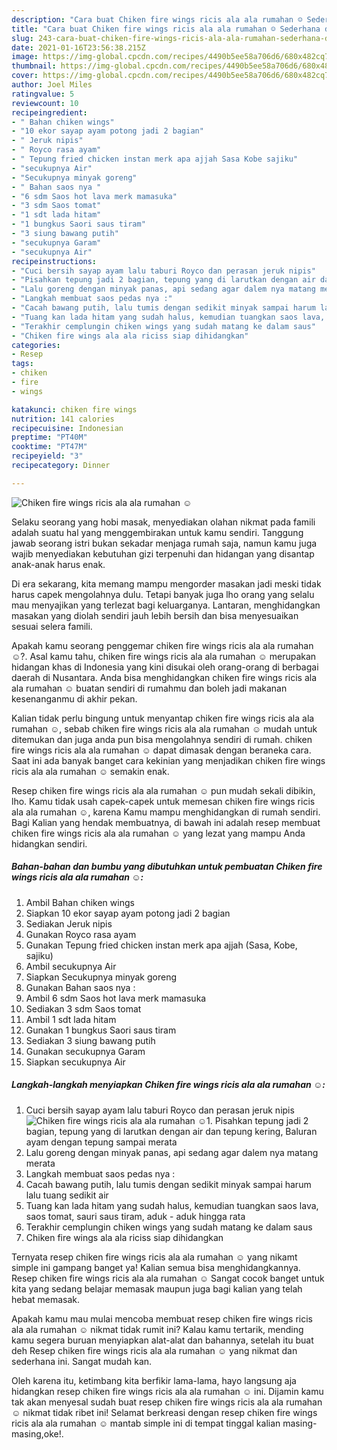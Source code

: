```yaml
---
description: "Cara buat Chiken fire wings ricis ala ala rumahan ☺️ Sederhana dan Mudah Dibuat"
title: "Cara buat Chiken fire wings ricis ala ala rumahan ☺️ Sederhana dan Mudah Dibuat"
slug: 243-cara-buat-chiken-fire-wings-ricis-ala-ala-rumahan-sederhana-dan-mudah-dibuat
date: 2021-01-16T23:56:38.215Z
image: https://img-global.cpcdn.com/recipes/4490b5ee58a706d6/680x482cq70/chiken-fire-wings-ricis-ala-ala-rumahan-☺️-foto-resep-utama.jpg
thumbnail: https://img-global.cpcdn.com/recipes/4490b5ee58a706d6/680x482cq70/chiken-fire-wings-ricis-ala-ala-rumahan-☺️-foto-resep-utama.jpg
cover: https://img-global.cpcdn.com/recipes/4490b5ee58a706d6/680x482cq70/chiken-fire-wings-ricis-ala-ala-rumahan-☺️-foto-resep-utama.jpg
author: Joel Miles
ratingvalue: 5
reviewcount: 10
recipeingredient:
- " Bahan chiken wings"
- "10 ekor sayap ayam potong jadi 2 bagian"
- " Jeruk nipis"
- " Royco rasa ayam"
- " Tepung fried chicken instan merk apa ajjah Sasa Kobe sajiku"
- "secukupnya Air"
- "Secukupnya minyak goreng"
- " Bahan saos nya "
- "6 sdm Saos hot lava merk mamasuka"
- "3 sdm Saos tomat"
- "1 sdt lada hitam"
- "1 bungkus Saori saus tiram"
- "3 siung bawang putih"
- "secukupnya Garam"
- "secukupnya Air"
recipeinstructions:
- "Cuci bersih sayap ayam lalu taburi Royco dan perasan jeruk nipis"
- "Pisahkan tepung jadi 2 bagian, tepung yang di larutkan dengan air dan tepung kering, Baluran ayam dengan tepung sampai merata"
- "Lalu goreng dengan minyak panas, api sedang agar dalem nya matang merata"
- "Langkah membuat saos pedas nya :"
- "Cacah bawang putih, lalu tumis dengan sedikit minyak sampai harum lalu tuang sedikit air"
- "Tuang kan lada hitam yang sudah halus, kemudian tuangkan saos lava, saos tomat, sauri saus tiram, aduk - aduk hingga rata"
- "Terakhir cemplungin chiken wings yang sudah matang ke dalam saus"
- "Chiken fire wings ala ala riciss siap dihidangkan"
categories:
- Resep
tags:
- chiken
- fire
- wings

katakunci: chiken fire wings 
nutrition: 141 calories
recipecuisine: Indonesian
preptime: "PT40M"
cooktime: "PT47M"
recipeyield: "3"
recipecategory: Dinner

---
```



![Chiken fire wings ricis ala ala rumahan ☺️](https://img-global.cpcdn.com/recipes/4490b5ee58a706d6/680x482cq70/chiken-fire-wings-ricis-ala-ala-rumahan-☺️-foto-resep-utama.jpg)

Selaku seorang yang hobi masak, menyediakan olahan nikmat pada famili adalah suatu hal yang menggembirakan untuk kamu sendiri. Tanggung jawab seorang istri bukan sekadar menjaga rumah saja, namun kamu juga wajib menyediakan kebutuhan gizi terpenuhi dan hidangan yang disantap anak-anak harus enak.

Di era  sekarang, kita memang mampu mengorder masakan jadi meski tidak harus capek mengolahnya dulu. Tetapi banyak juga lho orang yang selalu mau menyajikan yang terlezat bagi keluarganya. Lantaran, menghidangkan masakan yang diolah sendiri jauh lebih bersih dan bisa menyesuaikan sesuai selera famili. 



Apakah kamu seorang penggemar chiken fire wings ricis ala ala rumahan ☺️?. Asal kamu tahu, chiken fire wings ricis ala ala rumahan ☺️ merupakan hidangan khas di Indonesia yang kini disukai oleh orang-orang di berbagai daerah di Nusantara. Anda bisa menghidangkan chiken fire wings ricis ala ala rumahan ☺️ buatan sendiri di rumahmu dan boleh jadi makanan kesenanganmu di akhir pekan.

Kalian tidak perlu bingung untuk menyantap chiken fire wings ricis ala ala rumahan ☺️, sebab chiken fire wings ricis ala ala rumahan ☺️ mudah untuk ditemukan dan juga anda pun bisa mengolahnya sendiri di rumah. chiken fire wings ricis ala ala rumahan ☺️ dapat dimasak dengan beraneka cara. Saat ini ada banyak banget cara kekinian yang menjadikan chiken fire wings ricis ala ala rumahan ☺️ semakin enak.

Resep chiken fire wings ricis ala ala rumahan ☺️ pun mudah sekali dibikin, lho. Kamu tidak usah capek-capek untuk memesan chiken fire wings ricis ala ala rumahan ☺️, karena Kamu mampu menghidangkan di rumah sendiri. Bagi Kalian yang hendak membuatnya, di bawah ini adalah resep membuat chiken fire wings ricis ala ala rumahan ☺️ yang lezat yang mampu Anda hidangkan sendiri.

<!--inarticleads1-->

##### Bahan-bahan dan bumbu yang dibutuhkan untuk pembuatan Chiken fire wings ricis ala ala rumahan ☺️:

1. Ambil  Bahan chiken wings
1. Siapkan 10 ekor sayap ayam potong jadi 2 bagian
1. Sediakan  Jeruk nipis
1. Gunakan  Royco rasa ayam
1. Gunakan  Tepung fried chicken instan merk apa ajjah (Sasa, Kobe, sajiku)
1. Ambil secukupnya Air
1. Siapkan Secukupnya minyak goreng
1. Gunakan  Bahan saos nya :
1. Ambil 6 sdm Saos hot lava merk mamasuka
1. Sediakan 3 sdm Saos tomat
1. Ambil 1 sdt lada hitam
1. Gunakan 1 bungkus Saori saus tiram
1. Sediakan 3 siung bawang putih
1. Gunakan secukupnya Garam
1. Siapkan secukupnya Air




<!--inarticleads2-->

##### Langkah-langkah menyiapkan Chiken fire wings ricis ala ala rumahan ☺️:

1. Cuci bersih sayap ayam lalu taburi Royco dan perasan jeruk nipis
<img src="https://img-global.cpcdn.com/steps/8c5654e1913fee59/160x128cq70/chiken-fire-wings-ricis-ala-ala-rumahan-☺️-langkah-memasak-1-foto.jpg" alt="Chiken fire wings ricis ala ala rumahan ☺️">1. Pisahkan tepung jadi 2 bagian, tepung yang di larutkan dengan air dan tepung kering, Baluran ayam dengan tepung sampai merata
1. Lalu goreng dengan minyak panas, api sedang agar dalem nya matang merata
1. Langkah membuat saos pedas nya :
1. Cacah bawang putih, lalu tumis dengan sedikit minyak sampai harum lalu tuang sedikit air
1. Tuang kan lada hitam yang sudah halus, kemudian tuangkan saos lava, saos tomat, sauri saus tiram, aduk - aduk hingga rata
1. Terakhir cemplungin chiken wings yang sudah matang ke dalam saus
1. Chiken fire wings ala ala riciss siap dihidangkan




Ternyata resep chiken fire wings ricis ala ala rumahan ☺️ yang nikamt simple ini gampang banget ya! Kalian semua bisa menghidangkannya. Resep chiken fire wings ricis ala ala rumahan ☺️ Sangat cocok banget untuk kita yang sedang belajar memasak maupun juga bagi kalian yang telah hebat memasak.

Apakah kamu mau mulai mencoba membuat resep chiken fire wings ricis ala ala rumahan ☺️ nikmat tidak rumit ini? Kalau kamu tertarik, mending kamu segera buruan menyiapkan alat-alat dan bahannya, setelah itu buat deh Resep chiken fire wings ricis ala ala rumahan ☺️ yang nikmat dan sederhana ini. Sangat mudah kan. 

Oleh karena itu, ketimbang kita berfikir lama-lama, hayo langsung aja hidangkan resep chiken fire wings ricis ala ala rumahan ☺️ ini. Dijamin kamu tak akan menyesal sudah buat resep chiken fire wings ricis ala ala rumahan ☺️ nikmat tidak ribet ini! Selamat berkreasi dengan resep chiken fire wings ricis ala ala rumahan ☺️ mantab simple ini di tempat tinggal kalian masing-masing,oke!.


